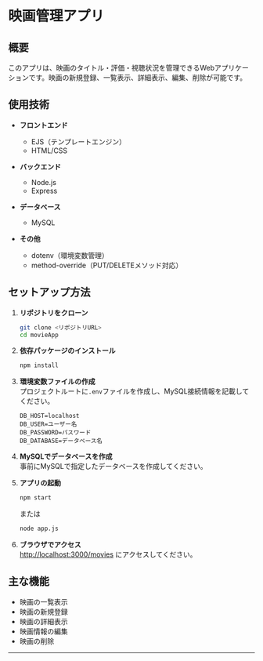 # 映画管理アプリ

## 概要

このアプリは、映画のタイトル・評価・視聴状況を管理できるWebアプリケーションです。映画の新規登録、一覧表示、詳細表示、編集、削除が可能です。

## 使用技術

- **フロントエンド**  
  - EJS（テンプレートエンジン）
  - HTML/CSS

- **バックエンド**  
  - Node.js
  - Express

- **データベース**  
  - MySQL

- **その他**  
  - dotenv（環境変数管理）
  - method-override（PUT/DELETEメソッド対応）

## セットアップ方法

1. **リポジトリをクローン**
    ```sh
    git clone <リポジトリURL>
    cd movieApp
    ```

2. **依存パッケージのインストール**
    ```sh
    npm install
    ```

3. **環境変数ファイルの作成**  
   プロジェクトルートに`.env`ファイルを作成し、MySQL接続情報を記載してください。
    ```
    DB_HOST=localhost
    DB_USER=ユーザー名
    DB_PASSWORD=パスワード
    DB_DATABASE=データベース名
    ```

4. **MySQLでデータベースを作成**  
   事前にMySQLで指定したデータベースを作成してください。

5. **アプリの起動**
    ```sh
    npm start
    ```
    または
    ```sh
    node app.js
    ```

6. **ブラウザでアクセス**  
   [http://localhost:3000/movies](http://localhost:3000/movies) にアクセスしてください。

## 主な機能

- 映画の一覧表示
- 映画の新規登録
- 映画の詳細表示
- 映画情報の編集
- 映画の削除

---
